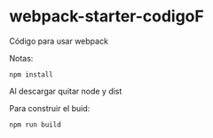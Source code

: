 # webpack-starter-codigoF
Código para usar webpack

Notas:
```
npm install
```
Al descargar quitar node y dist

Para construir el buid:

```
npm run build
```


